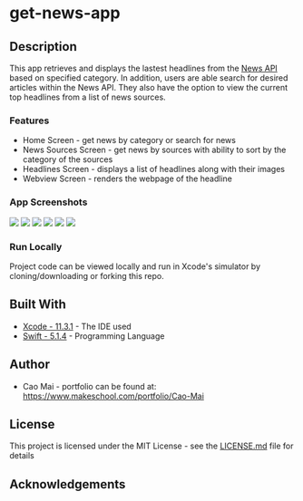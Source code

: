 # get-news-app

## Description
This app retrieves and displays the lastest headlines from the [News API](https://newsapi.org/) based on specified category. In addition, users are able search for desired articles within the News API. They also have the option to view the current top headlines from a list of news sources. 

### Features 
* Home Screen - get news by category or search for news
* News Sources Screen - get news by sources with ability to sort by the category of the sources
* Headlines Screen - displays a list of headlines along with their images
* Webview Screen - renders the webpage of the headline

### App Screenshots
![](project_images/homeScreen1.png) ![](project_images/newsCategory.png) ![](project_images/searchResults.png)
![](project_images/newsBySource1.png) ![](project_images/newsByIGN.png) ![](project_images/sortScreen.png)



### Run Locally
Project code can be viewed locally and run in Xcode's simulator by cloning/downloading or forking this repo.

## Built With
* [Xcode - 11.3.1](https://developer.apple.com/xcode/) - The IDE used
* [Swift - 5.1.4](https://developer.apple.com/swift/) - Programming Language

## Author
* Cao Mai - portfolio can be found at:
https://www.makeschool.com/portfolio/Cao-Mai

## License
This project is licensed under the MIT License - see the [LICENSE.md](LICENSE.md) file for details

## Acknowledgements